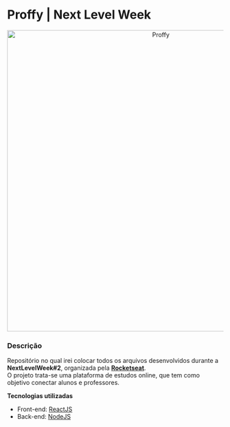 # Proffy | Next Level Week

<p align="center">
  <img src="https://i.imgur.com/qPIHc32.png" alt="Proffy" width="700px">
</p>

### Descrição ###
Repositório no qual irei colocar todos os arquivos desenvolvidos durante a **NextLevelWeek#2**, organizada pela [**Rocketseat**](https://rocketseat.com.br).<br />
O projeto trata-se uma plataforma de estudos online, que tem como objetivo conectar alunos e professores.

**Tecnologias utilizadas**
- Front-end: [ReactJS](https://pt-br.reactjs.org)
- Back-end: [NodeJS](https://nodejs.org/en/)
